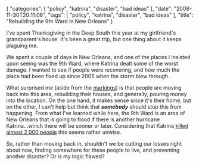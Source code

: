 {
    "categories": [
        "policy", 
        "katrina", 
        "disaster", 
        "bad ideas"
    ], 
    "date": "2008-11-30T20:11:06", 
    "tags": [
        "policy", 
        "katrina", 
        "disaster", 
        "bad ideas"
    ], 
    "title": "Rebuilding the 9th Ward in New Orleans"
}

I've spent Thanksgiving in the Deep South this year at my girlfriend's grandparent's house. It's been a great trip, but one thing about it keeps plaguing me.

We spent a couple of days in New Orleans, and one of the places I insisted upon seeing was the 9th Ward, where Katrina dealt some of the worst damage. I wanted to see if people were recovering, and how much the place had been fixed up since 2005 when the storm blew through.

What surprised me (aside from the <a href="http://www.flickr.com/photos/bisset_linda/3026355210/">markings</a>) is that people are moving back into this area, rebuilding their houses, and generally, pouring money into the location. On the one hand, it makes sense since it's their home, but on the other, I can't help but think that <i><strong>somebody</strong></i> should stop this from happening. From what I've learned while here, the 9th Ward is an area of New Orleans that is going to flood if there is another hurricane Katrina...which there will be sooner or later. Considering that Katrina <a href="http://en.wikipedia.org/wiki/Hurricane_Katrina">killed almost 2,000 people</a> this seems rather unwise.

So, rather than moving back in, shouldn't we be cutting our losses right about now, finding somewhere for these people to live, and preventing another disaster? Or is my logic flawed?<!--break-->